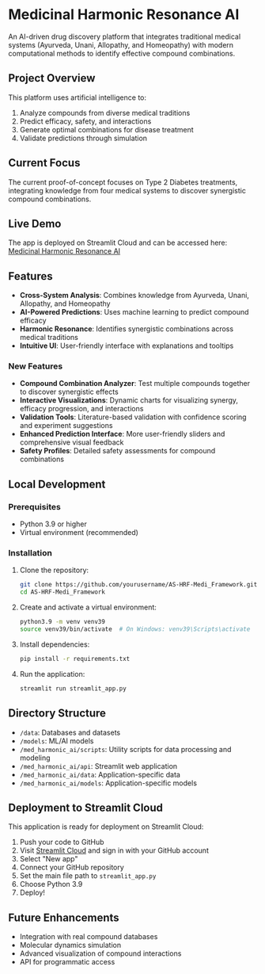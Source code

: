 # Medicinal Harmonic Resonance AI

An AI-driven drug discovery platform that integrates traditional medical systems (Ayurveda, Unani, Allopathy, and Homeopathy) with modern computational methods to identify effective compound combinations.

## Project Overview

This platform uses artificial intelligence to:
1. Analyze compounds from diverse medical traditions
2. Predict efficacy, safety, and interactions
3. Generate optimal combinations for disease treatment
4. Validate predictions through simulation

## Current Focus

The current proof-of-concept focuses on Type 2 Diabetes treatments, integrating knowledge from four medical systems to discover synergistic compound combinations.

## Live Demo

The app is deployed on Streamlit Cloud and can be accessed here: [Medicinal Harmonic Resonance AI](https://medicinal-harmonic-ai.streamlit.app)

## Features

- **Cross-System Analysis**: Combines knowledge from Ayurveda, Unani, Allopathy, and Homeopathy
- **AI-Powered Predictions**: Uses machine learning to predict compound efficacy
- **Harmonic Resonance**: Identifies synergistic combinations across medical traditions
- **Intuitive UI**: User-friendly interface with explanations and tooltips

### New Features

- **Compound Combination Analyzer**: Test multiple compounds together to discover synergistic effects
- **Interactive Visualizations**: Dynamic charts for visualizing synergy, efficacy progression, and interactions
- **Validation Tools**: Literature-based validation with confidence scoring and experiment suggestions
- **Enhanced Prediction Interface**: More user-friendly sliders and comprehensive visual feedback
- **Safety Profiles**: Detailed safety assessments for compound combinations

## Local Development

### Prerequisites

- Python 3.9 or higher
- Virtual environment (recommended)

### Installation

1. Clone the repository:
   ```bash
   git clone https://github.com/yourusername/AS-HRF-Medi_Framework.git
   cd AS-HRF-Medi_Framework
   ```

2. Create and activate a virtual environment:
   ```bash
   python3.9 -m venv venv39
   source venv39/bin/activate  # On Windows: venv39\Scripts\activate
   ```

3. Install dependencies:
   ```bash
   pip install -r requirements.txt
   ```

4. Run the application:
   ```bash
   streamlit run streamlit_app.py
   ```

## Directory Structure

- `/data`: Databases and datasets
- `/models`: ML/AI models
- `/med_harmonic_ai/scripts`: Utility scripts for data processing and modeling
- `/med_harmonic_ai/api`: Streamlit web application
- `/med_harmonic_ai/data`: Application-specific data
- `/med_harmonic_ai/models`: Application-specific models

## Deployment to Streamlit Cloud

This application is ready for deployment on Streamlit Cloud:

1. Push your code to GitHub
2. Visit [Streamlit Cloud](https://streamlit.io/cloud) and sign in with your GitHub account
3. Select "New app"
4. Connect your GitHub repository
5. Set the main file path to `streamlit_app.py`
6. Choose Python 3.9
7. Deploy!

## Future Enhancements

- Integration with real compound databases
- Molecular dynamics simulation
- Advanced visualization of compound interactions
- API for programmatic access 